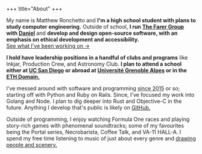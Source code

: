 +++
title="About"
+++

<!-- Don't have a picture.. yet. <img src="/img/profile_wide.jpg" alt="Photo of Matt Ronchetto" loading="lazy" />-->

My name is Matthew Ronchetto and **I'm a high school student with plans to study computer engineering.** Outside of school, **I run [The Farer Group](https://farer.group) with [Daniel](https://daniel.cafe)** and **develop and design open-source software, with an emphasis on ethical development and accessibility.**<br/>
[See what I've been working on &rarr;](/work/)

**I hold have leadership positions in a handful of clubs and programs** like Inkjar, Production Crew, and Astronomy Club. **I plan to attend a school either at [UC San Diego](https://ece.ucsd.edu) or abroad at [Université Grenoble Alpes](https://www.univ-grenoble-alpes.fr) or in the [ETH Domain.](https://ethz.ch/en/the-eth-zurich/organisation/eth-domain.html)**

<!--**I'm a community college student with plans to transfer and study computer engineering.** Outside of school, **I run [The Farer Group](https://farer.group)** with [Daniel](https://daniel.cafe) and **develop open-source software, with an emphasis on accessibility and ethics.**<br/>
[See what I've been working on &rarr;](/work/)

I currently study at [San Diego Miramar](https://sdmiramar.edu) College, working on my associate for transfer. **I plan to transfer to [UC San Diego](https://ece.ucsd.edu) or a university in the [ETH Domain](https://ethz.ch/en/the-eth-zurich/organisation/eth-domain.html) and graduate with a M.S. in Computer Engineering with a minor in Signal & Image Processing.** I'm a part of [the Phi Theta Kappa chapter](https://sites.google.com/view/miramarptk) and [Club Spectrum club](https://sites.google.com/view/club-spectrum/) at San Diego Miramar.<br/>
[See my CV &rarr;](/cv/)-->

I've messed around with software and programming <abbr title="about 8 years">since 2015</abbr> or so; starting off with Python and Ruby on Rails. Since, I've focused my work into Golang and Node. I plan to dig deeper into Rust and Objective-C in the future. Anything I develop that's public is likely on [GitHub.](https://github.com/doamatto)

Outside of programming, I enjoy watching Formula One races and playing story-rich games with phenomenal soundtracks; some of my favourites being the Portal series, Necrobarista, Coffee Talk, and VA-11 HALL-A. I spend my free time listening to music of just about every genre and [drawing people and scenery.](/art/)<br/>
